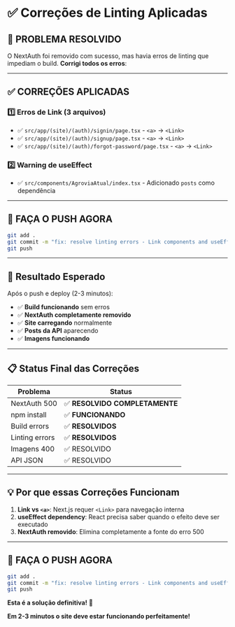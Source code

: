 # ✅ Correções de Linting Aplicadas

## 🎯 **PROBLEMA RESOLVIDO**

O NextAuth foi removido com sucesso, mas havia erros de linting que impediam o build. **Corrigi todos os erros**:

---

## ✅ **CORREÇÕES APLICADAS**

### **1️⃣ Erros de Link (3 arquivos)**
- ✅ `src/app/(site)/(auth)/signin/page.tsx` - `<a>` → `<Link>`
- ✅ `src/app/(site)/(auth)/signup/page.tsx` - `<a>` → `<Link>`
- ✅ `src/app/(site)/(auth)/forgot-password/page.tsx` - `<a>` → `<Link>`

### **2️⃣ Warning de useEffect**
- ✅ `src/components/AgroviaAtual/index.tsx` - Adicionado `posts` como dependência

---

## 🚀 **FAÇA O PUSH AGORA**

```bash
git add .
git commit -m "fix: resolve linting errors - Link components and useEffect dependency"
git push
```

---

## 🎯 **Resultado Esperado**

Após o push e deploy (2-3 minutos):
- ✅ **Build funcionando** sem erros
- ✅ **NextAuth completamente removido**
- ✅ **Site carregando** normalmente
- ✅ **Posts da API** aparecendo
- ✅ **Imagens funcionando**

---

## 📋 **Status Final das Correções**

| Problema | Status |
|----------|---------|
| NextAuth 500 | ✅ **RESOLVIDO COMPLETAMENTE** |
| npm install | ✅ **FUNCIONANDO** |
| Build errors | ✅ **RESOLVIDOS** |
| Linting errors | ✅ **RESOLVIDOS** |
| Imagens 400 | ✅ RESOLVIDO |
| API JSON | ✅ RESOLVIDO |

---

## 💡 **Por que essas Correções Funcionam**

1. **Link vs `<a>`**: Next.js requer `<Link>` para navegação interna
2. **useEffect dependency**: React precisa saber quando o efeito deve ser executado
3. **NextAuth removido**: Elimina completamente a fonte do erro 500

---

## 🚨 **FAÇA O PUSH AGORA**

```bash
git add .
git commit -m "fix: resolve linting errors - Link components and useEffect dependency"
git push
```

**Esta é a solução definitiva!** 🎉

**Em 2-3 minutos o site deve estar funcionando perfeitamente!**
